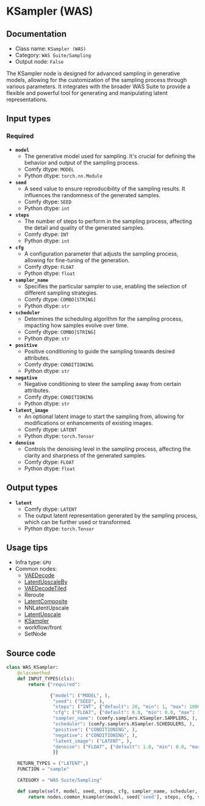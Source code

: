 # KSampler (WAS)
## Documentation
- Class name: `KSampler (WAS)`
- Category: `WAS Suite/Sampling`
- Output node: `False`

The KSampler node is designed for advanced sampling in generative models, allowing for the customization of the sampling process through various parameters. It integrates with the broader WAS Suite to provide a flexible and powerful tool for generating and manipulating latent representations.
## Input types
### Required
- **`model`**
    - The generative model used for sampling. It's crucial for defining the behavior and output of the sampling process.
    - Comfy dtype: `MODEL`
    - Python dtype: `torch.nn.Module`
- **`seed`**
    - A seed value to ensure reproducibility of the sampling results. It influences the randomness of the generated samples.
    - Comfy dtype: `SEED`
    - Python dtype: `int`
- **`steps`**
    - The number of steps to perform in the sampling process, affecting the detail and quality of the generated samples.
    - Comfy dtype: `INT`
    - Python dtype: `int`
- **`cfg`**
    - A configuration parameter that adjusts the sampling process, allowing for fine-tuning of the generation.
    - Comfy dtype: `FLOAT`
    - Python dtype: `float`
- **`sampler_name`**
    - Specifies the particular sampler to use, enabling the selection of different sampling strategies.
    - Comfy dtype: `COMBO[STRING]`
    - Python dtype: `str`
- **`scheduler`**
    - Determines the scheduling algorithm for the sampling process, impacting how samples evolve over time.
    - Comfy dtype: `COMBO[STRING]`
    - Python dtype: `str`
- **`positive`**
    - Positive conditioning to guide the sampling towards desired attributes.
    - Comfy dtype: `CONDITIONING`
    - Python dtype: `str`
- **`negative`**
    - Negative conditioning to steer the sampling away from certain attributes.
    - Comfy dtype: `CONDITIONING`
    - Python dtype: `str`
- **`latent_image`**
    - An optional latent image to start the sampling from, allowing for modifications or enhancements of existing images.
    - Comfy dtype: `LATENT`
    - Python dtype: `torch.Tensor`
- **`denoise`**
    - Controls the denoising level in the sampling process, affecting the clarity and sharpness of the generated samples.
    - Comfy dtype: `FLOAT`
    - Python dtype: `float`
## Output types
- **`latent`**
    - Comfy dtype: `LATENT`
    - The output latent representation generated by the sampling process, which can be further used or transformed.
    - Python dtype: `torch.Tensor`
## Usage tips
- Infra type: `GPU`
- Common nodes:
    - [VAEDecode](../../Comfy/Nodes/VAEDecode.md)
    - [LatentUpscaleBy](../../Comfy/Nodes/LatentUpscaleBy.md)
    - [VAEDecodeTiled](../../Comfy/Nodes/VAEDecodeTiled.md)
    - Reroute
    - [LatentComposite](../../Comfy/Nodes/LatentComposite.md)
    - NNLatentUpscale
    - [LatentUpscale](../../Comfy/Nodes/LatentUpscale.md)
    - [KSampler](../../Comfy/Nodes/KSampler.md)
    - workflow/front
    - SetNode



## Source code
```python
class WAS_KSampler:
    @classmethod
    def INPUT_TYPES(cls):
        return {"required":

                {"model": ("MODEL", ),
                 "seed": ("SEED", ),
                 "steps": ("INT", {"default": 20, "min": 1, "max": 10000}),
                 "cfg": ("FLOAT", {"default": 8.0, "min": 0.0, "max": 100.0}),
                 "sampler_name": (comfy.samplers.KSampler.SAMPLERS, ),
                 "scheduler": (comfy.samplers.KSampler.SCHEDULERS, ),
                 "positive": ("CONDITIONING", ),
                 "negative": ("CONDITIONING", ),
                 "latent_image": ("LATENT", ),
                 "denoise": ("FLOAT", {"default": 1.0, "min": 0.0, "max": 1.0, "step": 0.01}),
                 }}

    RETURN_TYPES = ("LATENT",)
    FUNCTION = "sample"

    CATEGORY = "WAS Suite/Sampling"

    def sample(self, model, seed, steps, cfg, sampler_name, scheduler, positive, negative, latent_image, denoise=1.0):
        return nodes.common_ksampler(model, seed['seed'], steps, cfg, sampler_name, scheduler, positive, negative, latent_image, denoise=denoise)

```
